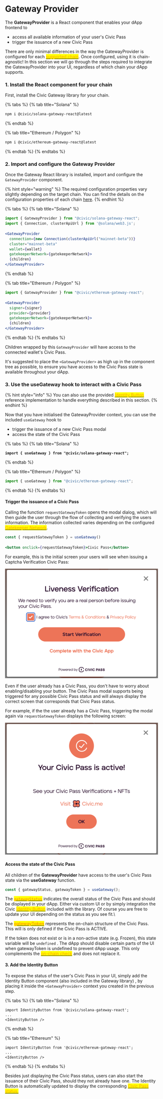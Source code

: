 # Gateway Provider

The **GatewayProvider** is a React component that enables your dApp frontend to

* access all available information of your user's Civic Pass
* trigger the issuance of a new Civic Pass&#x20;

There are only minimal differences in the way the GatewayProvider is configured for each <mark style="color:orange;"></mark> [<mark style="color:orange;">supported chain</mark>](../../../../overview/supported-blockchains.md). <mark style="color:orange;"></mark> Once configured, using it is chain-agnostic! In this section we will go through the steps required to integrate the GatewayProvider into your UI, regardless of which chain your dApp supports.&#x20;

### 1. Install the React component for your chain

First, install the Civic Gateway library for your chain.

{% tabs %}
{% tab title="Solana" %}
```bash
npm i @civic/solana-gateway-react@latest
```
{% endtab %}

{% tab title="Ethereum / Polygon" %}
```bash
npm i @civic/ethereum-gateway-react@latest
```
{% endtab %}
{% endtabs %}

### 2. Import and configure the Gateway Provider

Once the Gateway React library is installed, import and configure the `GatewayProvider` component.&#x20;

{% hint style="warning" %}
The required configuration properties vary slightly depending on the target chain. You can find the details on the configuration properties of each chain [here](configuration-parameters/).
{% endhint %}

{% tabs %}
{% tab title="Solana" %}
```jsx
import { GatewayProvider } from "@civic/solana-gateway-react";
import { Connection, clusterApiUrl } from '@solana/web3.js';

<GatewayProvider
  connection={new Connection(clusterApiUrl("mainnet-beta"))}
  cluster="mainnet-beta"
  wallet={wallet}
  gatekeeperNetwork={gatekeeperNetwork}>
  {children}
</GatewayProvider>
```
{% endtab %}

{% tab title="Ethereum / Polygon" %}
```jsx
import { GatewayProvider } from "@civic/ethereum-gateway-react";

<GatewayProvider
  signer={signer}
  provider={provider}
  gatekeeperNetwork={gatekeeperNetwork}>
  {children}
</GatewayProvider>
```
{% endtab %}
{% endtabs %}

Children wrapped by this `GatewayProvider` will have access to the connected wallet's Civic Pass.

&#x20;It's suggested to place the `<GatewayProvider>` as high up in the component tree as possible, to ensure you have access to the Civic Pass state is available throughout your dApp.

### 3. Use the useGateway hook to interact with a Civic Pass

{% hint style="info" %}
You can also use the provided [<mark style="color:orange;">Identity Button</mark>](../identity-button.md) reference implementation to handle everything described in this section.
{% endhint %}

Now that you have initialised the GatewayProvider context, you can use the included `useGateway` hook to

* trigger the issuance of a new Civic Pass modal
* access the state of the Civic Pass

{% tabs %}
{% tab title="Solana" %}
<pre class="language-jsx"><code class="lang-jsx"><strong>import { useGateway } from "@civic/solana-gateway-react";
</strong></code></pre>
{% endtab %}

{% tab title="Ethereum / Polygon" %}
```jsx
import { useGateway } from "@civic/ethereum-gateway-react";
```
{% endtab %}
{% endtabs %}

#### Trigger the issuance of a Civic Pass

Calling the function `requestGatewayToken` opens the modal dialog, which will then guide the user through the flow of collecting and verifying the users information. The information collected varies depending on the configured [<mark style="color:orange;">Gatekeeper Network</mark>](../../selecting-a-pass.md).&#x20;

```jsx
const { requestGatewayToken } = useGateway()

<button onclick={requestGatewayToken}>Civic Pass</button>
```

For example, this is the initial screen your users will see when issuing a Captcha Verification Civic Pass:

![](<../../../../../.gitbook/assets/image (15).png>)

Even if the user already has a Civic Pass, you don't have to worry about enabling/disabling your button. The Civic Pass modal supports being triggered for any possible Civic Pass status and will always display the correct screen that corresponds that Civic Pass status.&#x20;

For example, if the the user already has a Civic Pass, triggering the modal again via `requestGatewayToken` displays the following screen:

![](<../../../../../.gitbook/assets/image (13).png>)



#### Access the state of the Civic Pass&#x20;

All children of the **GatewayProvider** have access to the user's Civic Pass state via the **useGateway** function.&#x20;

```jsx
const { gatewayStatus, gatewayToken } = useGateway();
```

The [<mark style="color:orange;">**`gatewayStatus`**</mark>](gateway-status.md) indicates the overall status of the Civic Pass and should be displayed in your dApp. Either via custom UI or by simply integration the Civic [<mark style="color:orange;">Identity Button</mark>](../identity-button.md) included with the library. Of course you are free to update your UI depending on the status as you see fit.\


The [<mark style="color:orange;">**gatewayToken**</mark>](gateway-token/) represents the on-chain structure of the Civic Pass. This will is only defined if the Civic Pass is ACTIVE.

If the token does not exist or is in a non-active state (e.g. Frozen), this state variable will be `undefined` . The dApp should disable certain parts of the UI when gatewayToken is undefined to prevent dApp usage. This only complements the [<mark style="color:orange;">on-chain check</mark>](../../on-chain-integration/) and does not replace it.

#### 3. Add the Identity Button

To expose the status of the user's Civic Pass in your UI, simply add the Identity Button component (also included in the Gateway library) , by placing it inside the `<GatewayProvider>` context you created in the previous step.

{% tabs %}
{% tab title="Solana" %}
```tsx
import IdentityButton from '@civic/solana-gateway-react';
...
<IdentityButton />
```
{% endtab %}

{% tab title="Ethereum" %}
```tsx
import IdentityButton from '@civic/ethereum-gateway-react';
...
<IdentityButton />
```
{% endtab %}
{% endtabs %}

&#x20;Besides just displaying the Civic Pass status, users can also start the issuance of their Civic Pass, should they not already have one. The Identity Button is automatically updated to display the corresponding [<mark style="color:orange;">Civic Pass status.</mark>](gateway-status.md)<mark style="color:orange;"></mark>
